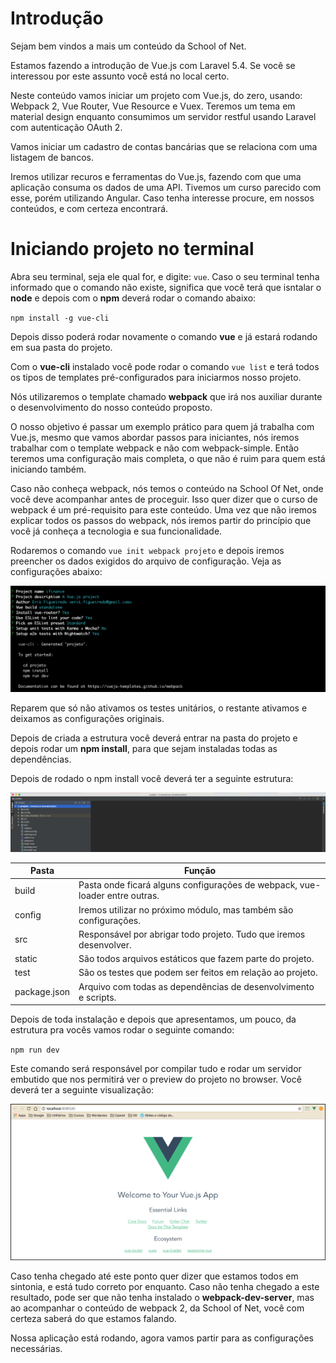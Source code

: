 # Introdução

Sejam bem vindos a mais um conteúdo da School of Net.

Estamos fazendo a introdução de Vue.js com Laravel 5.4. Se você se interessou por este assunto você está no local certo.

Neste conteúdo vamos iniciar um projeto com Vue.js, do zero, usando: Webpack 2, Vue Router, Vue Resource e Vuex. Teremos um tema em material design enquanto consumimos um servidor restful usando Laravel com autenticação OAuth 2.

Vamos iniciar um cadastro de contas bancárias que se relaciona com uma listagem de bancos.

Iremos utilizar recuros e ferramentas do Vue.js, fazendo com que uma aplicação consuma os dados de uma API. Tivemos um curso parecido com esse, porém utilizando Angular. Caso tenha interesse procure, em nossos conteúdos, e com certeza encontrará.

# Iniciando projeto no terminal

Abra seu terminal, seja ele qual for, e digite: `vue`. Caso o seu terminal tenha informado que o comando não existe, significa que você terá que isntalar o **node** e depois com o **npm** deverá rodar o comando abaixo:

`npm install -g vue-cli`

Depois disso poderá rodar novamente o comando **vue** e já estará rodando em sua pasta do projeto.

Com o **vue-cli** instalado você pode rodar o comando `vue list` e terá todos os tipos de templates pré-configurados para iniciarmos nosso projeto.

Nós utilizaremos o template chamado **webpack** que irá nos auxiliar durante o desenvolvimento do nosso conteúdo proposto.

O nosso objetivo é passar um exemplo prático para quem já trabalha com Vue.js, mesmo que vamos abordar passos para iniciantes, nós iremos trabalhar com o template webpack e não com webpack-simple. Então teremos uma configuração mais completa, o que não é ruim para quem está iniciando também.

Caso não conheça webpack, nós temos o conteúdo na School Of Net, onde você deve acompanhar antes de proceguir. Isso quer dizer que o curso de webpack é um pré-requisito para este conteúdo. Uma vez que não iremos explicar todos os passos do webpack, nós iremos partir do princípio que você já conheça a tecnologia e sua funcionalidade.

Rodaremos o comando `vue init webpack projeto` e depois iremos preencher os dados exigidos do arquivo de configuração. Veja as configurações abaixo:

![vue_cli_init](./images/vue_cli_init.png "vue_cli_init")

Reparem que só não ativamos os testes unitários, o restante ativamos e deixamos as configurações originais.

Depois de criada a estrutura você deverá entrar na pasta do projeto e depois rodar um **npm install**, para que sejam instaladas todas as dependências.

Depois de rodado o npm install você deverá ter a seguinte estrutura:

![vue_webpack_struture](./images/vue_webpack_struture.png "vue_webpack_struture")

Pasta | Função
-------- | ----------
build | Pasta onde ficará alguns configurações de webpack, vue-loader entre outras.
config | Iremos utilizar no próximo módulo, mas também são configurações.
src | Responsável por abrigar todo projeto. Tudo que iremos desenvolver.
static | São todos arquivos estáticos que fazem parte do projeto.
test | São os testes que podem ser feitos em relação ao projeto.
package.json | Arquivo com todas as dependências de desenvolvimento e scripts.

Depois de toda instalação e depois que apresentamos, um pouco, da estrutura pra vocês vamos rodar o seguinte comando:

`npm run dev`

Este comando será responsável por compilar tudo e rodar um servidor embutido que nos permitirá ver o preview do projeto no browser. Você deverá ter a seguinte visualização:

![vue_run_dev](./images/vue_run_dev.png "vue_run_dev")

Caso tenha chegado até este ponto quer dizer que estamos todos em sintonia, e está tudo correto por enquanto. Caso não tenha chegado a este resultado, pode ser que não tenha instalado o **webpack-dev-server**, mas ao acompanhar o conteúdo de webpack 2, da School of Net, você com certeza saberá do que estamos falando.

Nossa aplicação está rodando, agora vamos partir para as configurações necessárias.